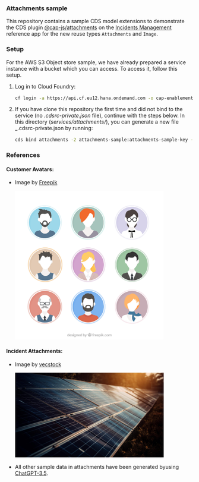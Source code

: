 ### Attachments sample

This repository contains a sample CDS model extensions to demonstrate the CDS plugin [@cap-js/attachments](https://github.com/cap-js/attachments) on the [Incidents Management](https://github.com/cap-js/incidents-app) reference app for the new reuse types `Attachments` and `Image`.

### Setup

For the AWS S3 Object store sample, we have already prepared a service instance with a bucket which you can access. To access it, follow this setup.

1. Log in to Cloud Foundry:

    ```sh
    cf login -a https://api.cf.eu12.hana.ondemand.com -o cap-enablement-team -s samples
    ```

2.  If you have clone this repository the first time and did not bind to the service (no _.cdsrc-private.json_ file), continue with the steps below.
    In this directory (_services/attachments/_), you can generate a new file _.cdsrc-private.json by running:

    ```sh
    cds bind attachments -2 attachments-sample:attachments-sample-key --kind s3
    ```


### References

#### Customer Avatars:
- Image by <a href="https://www.freepik.com/free-vector/hand-drawn-people-avatars-without-faces-set_845583.htm#page=2&query=avatar&position=17&from_view=search&track=sph&uuid=eaae1468-1063-4520-912f-123ad077e855">Freepik</a>

    <img src="./db/content/Customer%20Avatars.jpg" alt="avatars" style="width:400px;"/>

#### Incident Attachments:
- Image by <a href="https://www.freepik.com/free-ai-image/sun-energy-harnessed-sustainable-power-generation-generated-by-ai_41365754.htm#page=3&query=damaged%20solar%20panel&position=1&from_view=search&track=ais&uuid=a412b332-b062-46ec-b24d-fbc61e83c054">vecstock</a>

    <img src="./db/content/Broken%20Solar%20Panel.jpg" alt="broken solar panel" style="width:400px;"/>

- All other sample data in attachments have been generated byusing [ChatGPT-3.5](https://www.openai.com/).
